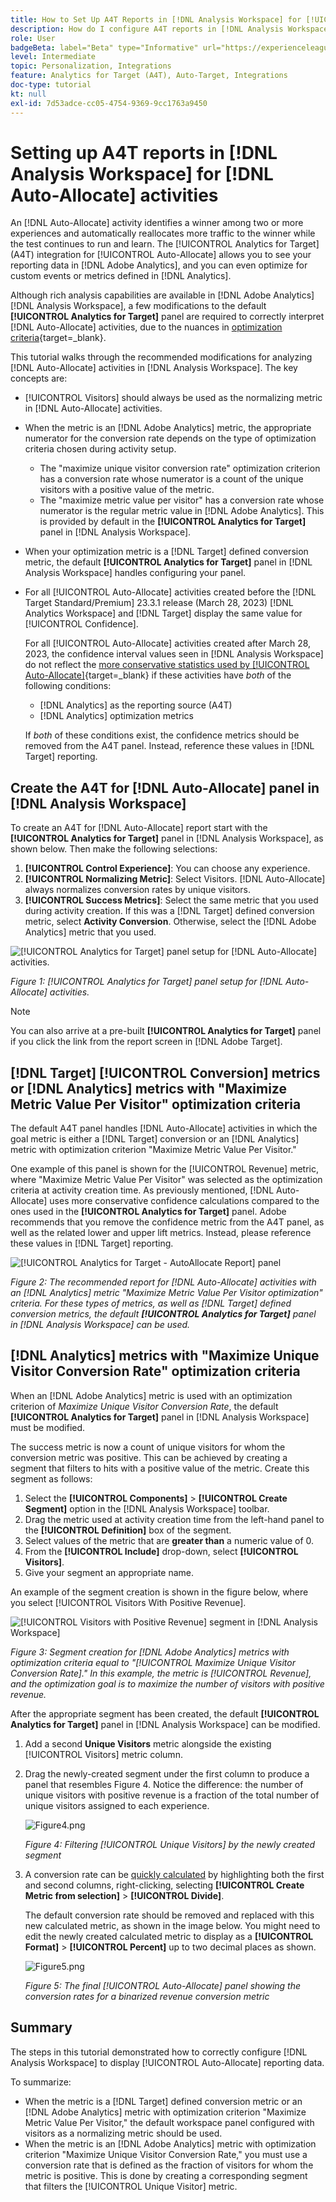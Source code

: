 ```yaml
---
title: How to Set Up A4T Reports in [!DNL Analysis Workspace] for [!UICONTROL Auto-Allocate] Activities
description: How do I configure A4T reports in [!DNL Analysis Workspace] to get the expected results when running [!UICONTROL Auto-Allocate] activities.
role: User
badgeBeta: label="Beta" type="Informative" url="https://experienceleague.adobe.com/docs/target/using/introduction/intro.html#beta newtab=true" tooltip="What are Target Beta release features?"
level: Intermediate
topic: Personalization, Integrations
feature: Analytics for Target (A4T), Auto-Target, Integrations
doc-type: tutorial
kt: null
exl-id: 7d53adce-cc05-4754-9369-9cc1763a9450
---
```

# Setting up A4T reports in [!DNL Analysis Workspace] for [!DNL Auto-Allocate] activities

An [!DNL Auto-Allocate] activity identifies a winner among two or more experiences and automatically reallocates more traffic to the winner while the test continues to run and learn. The [!UICONTROL Analytics for Target] (A4T) integration for [!UICONTROL Auto-Allocate] allows you to see your reporting data in [!DNL Adobe Analytics], and you can even optimize for custom events or metrics defined in [!DNL Analytics]. 

Although rich analysis capabilities are available in [!DNL Adobe Analytics] [!DNL Analysis Workspace], a few modifications to the default **[!UICONTROL Analytics for Target]** panel are required to correctly interpret [!DNL Auto-Allocate] activities, due to the nuances in [optimization criteria](https://experienceleague.adobe.com/docs/target/using/integrate/a4t/a4t-at-aa.html#supported){target=_blank}. 

This tutorial walks through the recommended modifications for analyzing [!DNL Auto-Allocate] activities in [!DNL Analysis Workspace]. The key concepts are: 

* [!UICONTROL Visitors] should always be used as the normalizing metric in [!DNL Auto-Allocate] activities.
* When the metric is an [!DNL Adobe Analytics] metric, the appropriate numerator for the conversion rate depends on the type of optimization criteria chosen during activity setup.
  * The "maximize unique visitor conversion rate" optimization criterion has a conversion rate whose numerator is a count of the unique visitors with a positive value of the metric. 
  * The "maximize metric value per visitor" has a conversion rate whose numerator is the regular metric value in [!DNL Adobe Analytics]. This is provided by default in the **[!UICONTROL Analytics for Target]** panel in [!DNL Analysis Workspace].
* When your optimization metric is a [!DNL Target] defined conversion metric, the default **[!UICONTROL Analytics for Target]** panel in [!DNL Analysis Workspace] handles configuring your panel.
* For all [!UICONTROL Auto-Allocate] activities created before the [!DNL Target Standard/Premium] 23.3.1 release (March 28, 2023) [!DNL Analytics Workspace] and [!DNL Target] display the same value for [!UICONTROL Confidence]. 

  For all [!UICONTROL Auto-Allocate] activities created after March 28, 2023, the confidence interval values seen in [!DNL Analysis Workspace] do not reflect the [more conservative statistics used by [!UICONTROL Auto-Allocate]](https://experienceleague.adobe.com/docs/target/using/activities/auto-allocate/automated-traffic-allocation.html#section_98388996F0584E15BF3A99C57EEB7629){target=_blank} if these activities have *both* of the following conditions:
  
  * [!DNL Analytics] as the reporting source (A4T)
  * [!DNL Analytics] optimization metrics

  If *both* of these conditions exist, the confidence metrics should be removed from the A4T panel. Instead, reference these values in [!DNL Target] reporting. 

## Create the A4T for [!DNL Auto-Allocate] panel in [!DNL Analysis Workspace]

To create an A4T for [!DNL Auto-Allocate] report start with the **[!UICONTROL Analytics for Target]** panel in [!DNL Analysis Workspace], as shown below. Then make the following selections:

1. **[!UICONTROL Control Experience]**: You can choose any experience.
2. **[!UICONTROL Normalizing Metric]**: Select Visitors. [!DNL Auto-Allocate] always normalizes conversion rates by unique visitors.
3. **[!UICONTROL Success Metrics]**: Select the same metric that you used during activity creation. If this was a [!DNL Target] defined conversion metric, select **Activity Conversion**. Otherwise, select the [!DNL Adobe Analytics] metric that you used.

![[!UICONTROL Analytics for Target] panel setup for [!DNL Auto-Allocate] activities.](assets/AAFigure1.png)

*Figure 1: [!UICONTROL Analytics for Target] panel setup for [!DNL Auto-Allocate] activities.*

>[!NOTE]
>
> You can also arrive at a pre-built **[!UICONTROL Analytics for Target]** panel if you click the link from the report screen in [!DNL Adobe Target].

## [!DNL Target] [!UICONTROL Conversion] metrics or [!DNL Analytics] metrics with "Maximize Metric Value Per Visitor" optimization criteria

The default A4T panel handles [!DNL Auto-Allocate] activities in which the goal metric is either a [!DNL Target] conversion or an [!DNL Analytics] metric with optimization criterion "Maximize Metric Value Per Visitor." 

One example of this panel is shown for the [!UICONTROL Revenue] metric, where "Maximize Metric Value Per Visitor" was selected as the optimization criteria at activity creation time. As previously mentioned, [!DNL Auto-Allocate] uses more conservative confidence calculations compared to the ones used in the **[!UICONTROL Analytics for Target]** panel. Adobe recommends that you remove the confidence metric from the A4T panel, as well as the related lower and upper lift metrics. Instead, please reference these values in [!DNL Target] reporting.

![[!UICONTROL Analytics for Target - AutoAllocate Report] panel](assets/AAFigure2.png)

*Figure 2: The recommended report for [!DNL Auto-Allocate] activities with an [!DNL Analytics] metric "Maximize Metric Value Per Visitor optimization" criteria. For these types of metrics, as well as [!DNL Target] defined conversion metrics, the default  **[!UICONTROL Analytics for Target]** panel in [!DNL Analysis Workspace] can be used.* 

## [!DNL Analytics] metrics with "Maximize Unique Visitor Conversion Rate" optimization criteria

When an [!DNL Adobe Analytics] metric is used with an optimization criterion of *Maximize Unique Visitor Conversion Rate*, the default **[!UICONTROL Analytics for Target]** panel in [!DNL Analysis Workspace] must be modified. 

The success metric is now a count of unique visitors for whom the conversion metric was positive. This can be achieved by creating a segment that filters to hits with a positive value of the metric. Create this segment as follows:

1. Select the **[!UICONTROL Components]** > **[!UICONTROL Create Segment]** option in the [!DNL Analysis Workspace] toolbar.
1. Drag the metric used at activity creation time from the left-hand panel to the **[!UICONTROL Definition]** box of the segment.
1. Select values of the metric that are **greater than** a numeric value of 0. 
1. From the **[!UICONTROL Include]** drop-down, select **[!UICONTROL Visitors]**.
1. Give your segment an appropriate name.

An example of the segment creation is shown in the figure below, where you select [!UICONTROL Visitors With Positive Revenue]. 

![[!UICONTROL Visitors with Positive Revenue] segment in [!DNL Analysis Workspace]](assets/AAFigure3.png)

*Figure 3: Segment creation for [!DNL Adobe Analytics] metrics with optimization criteria equal to "[!UICONTROL Maximize Unique Visitor Conversion Rate]." In this example, the metric is [!UICONTROL Revenue], and the optimization goal is to maximize the number of visitors with positive revenue.*

After the appropriate segment has been created, the default  **[!UICONTROL Analytics for Target]** panel in [!DNL Analysis Workspace] can be modified. 

1. Add a second **Unique Visitors** metric alongside the existing [!UICONTROL Visitors] metric column.
2. Drag the newly-created segment under the first column to produce a panel that resembles Figure 4. Notice the difference: the number of unique visitors with positive revenue is a fraction of the total number of unique visitors assigned to each experience.

   ![Figure4.png](assets/AAFigure4.png)

   *Figure 4: Filtering [!UICONTROL Unique Visitors] by the newly created segment*

3. A conversion rate can be [quickly calculated](https://experienceleague.adobe.com/docs/analytics-learn/tutorials/components/calculated-metrics/quick-calculated-metrics-in-analysis-workspace.html) by highlighting both the first and second columns, right-clicking, selecting **[!UICONTROL Create Metric from selection]** > **[!UICONTROL Divide]**. 

   The default conversion rate should be removed and replaced with this new calculated metric, as shown in the image below. You might need to edit the newly created calculated metric to display as a **[!UICONTROL Format]** > **[!UICONTROL Percent]** up to two decimal places as shown.

   ![Figure5.png](assets/AAFigure5.png)

   *Figure 5: The final [!UICONTROL Auto-Allocate] panel showing the conversion rates for a binarized revenue conversion metric*

## Summary

The steps in this tutorial demonstrated how to correctly configure [!DNL Analysis Workspace] to display [!UICONTROL Auto-Allocate] reporting data. 

To summarize:

* When the metric is a [!DNL Target] defined conversion metric or an [!DNL Adobe Analytics] metric with optimization criterion "Maximize Metric Value Per Visitor," the default workspace panel configured with visitors as a normalizing metric should be used.
* When the metric is an [!DNL Adobe Analytics] metric with optimization criterion "Maximize Unique Visitor Conversion Rate," you must use a conversion rate that is defined as the fraction of visitors for whom the metric is positive. This is done by creating a corresponding segment that filters the [!UICONTROL Unique Visitor] metric.
